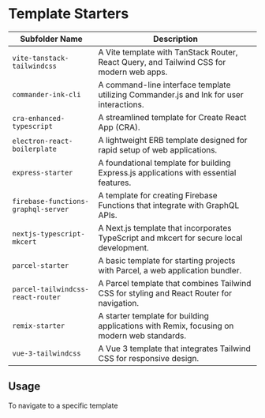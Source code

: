 # Template Starters

| Subfolder Name                      | Description                                                                                |
| ----------------------------------- | ------------------------------------------------------------------------------------------ |
| `vite-tanstack-tailwindcss`         | A Vite template with TanStack Router, React Query, and Tailwind CSS for modern web apps.   |
| `commander-ink-cli`                 | A command-line interface template utilizing Commander.js and Ink for user interactions.    |
| `cra-enhanced-typescript`           | A streamlined template for Create React App (CRA).                                         |
| `electron-react-boilerplate`        | A lightweight ERB template designed for rapid setup of web applications.                   |
| `express-starter`                   | A foundational template for building Express.js applications with essential features.      |
| `firebase-functions-graphql-server` | A template for creating Firebase Functions that integrate with GraphQL APIs.               |
| `nextjs-typescript-mkcert`          | A Next.js template that incorporates TypeScript and mkcert for secure local development.   |
| `parcel-starter`                    | A basic template for starting projects with Parcel, a web application bundler.             |
| `parcel-tailwindcss-react-router`   | A Parcel template that combines Tailwind CSS for styling and React Router for navigation.  |
| `remix-starter`                     | A starter template for building applications with Remix, focusing on modern web standards. |
| `vue-3-tailwindcss`                 | A Vue 3 template that integrates Tailwind CSS for responsive design.                       |

## Usage

To navigate to a specific template
